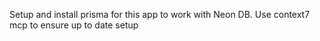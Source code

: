 Setup and install prisma for this app to work with Neon DB. 
Use context7 mcp to ensure up to date setup